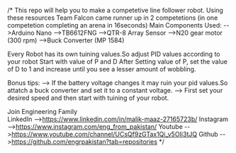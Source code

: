 /*
This repo will help you to make a competetive line follower robot.
Using these resources Team Falcon came runner up in  2 competetions (in one competetion completing an arena in 16seconds)
Main Components Used:
-->Arduino Nano
-->TB6612FNG
-->QTR-8 Array Sensor
-->N20 gear motor (300 rpm)
-->Buck Converter (MP 1584)

Every Robot has its own tuining values.So adjust PID values according to your robot 
Start with value of P and D 
After Setting value of P, set the value of D to 1 and increase until you see a lesser amount of  wobbling.

Bonus tips:
--> If the battery voltage changes it may ruin your pid values.So attatch a buck converter and set it to a constant voltage.
--> First set your desired speed and then start with tuining of your robot.

Join Engineering Family  
LinkedIn  -->https://www.linkedin.com/in/malik-maaz-27165723b/
Instagram -->https://www.instagram.com/eng_from_pakistan/
Youtube   -->https://www.youtube.com/channel/UCsQf9zGTax1Qi_v5OIi3tJQ
Github    -->https://github.com/engrpakistan?tab=repositories
*/
